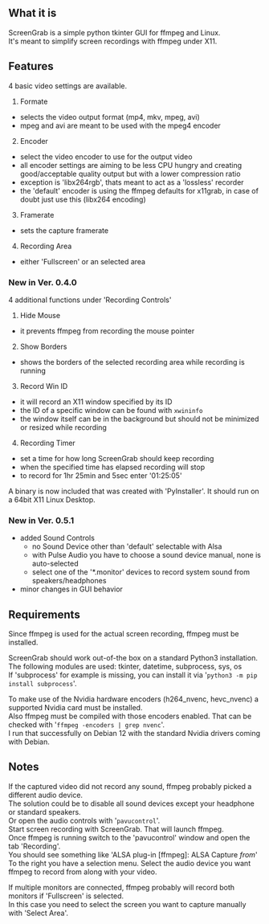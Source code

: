 ## What it is
  
ScreenGrab is a simple python tkinter GUI for ffmpeg and Linux.  
It's meant to simplify screen recordings with ffmpeg under X11.  
  
  
## Features
  
4 basic video settings are available.
  
1. Formate
 * selects the video output format (mp4, mkv, mpeg, avi)
 * mpeg and avi are meant to be used with the mpeg4 encoder
2. Encoder
 * select the video encoder to use for the output video
 * all encoder settings are aiming to be less CPU hungry and creating good/acceptable quality output but with a lower compression ratio
 * exception is 'libx264rgb', thats meant to act as a 'lossless' recorder
 * the 'default' encoder is using the ffmpeg defaults for x11grab, in case of doubt just use this (libx264 encoding)
3. Framerate
 * sets the capture framerate
4. Recording Area
 * either 'Fullscreen' or an selected area
  
### New in Ver. 0.4.0
  
4 additional functions under 'Recording Controls'
  
1. Hide Mouse
 * it prevents ffmpeg from recording the mouse pointer
2. Show Borders
 * shows the borders of the selected recording area while recording is running
3. Record Win ID
 * it will record an X11 window specified by its ID
 * the ID of a specific window can be found with `xwininfo`
 * the window itself can be in the background but should not be minimized or resized while recording
4. Recording Timer
 * set a time for how long ScreenGrab should keep recording
 * when the specified time has elapsed recording will stop
 * to record for 1hr 25min and 5sec enter '01:25:05'
  
A binary is now included that was created with 'PyInstaller'.
It should run on a 64bit X11 Linux Desktop.
  
### New in Ver. 0.5.1  
  
* added Sound Controls  
  - no Sound Device other than 'default' selectable with Alsa  
  - with Pulse Audio you have to choose a sound device manual, none is auto-selected  
  - select one of the '*.monitor' devices to record system sound from speakers/headphones  
* minor changes in GUI behavior  
  
## Requirements

Since ffmpeg is used for the actual screen recording, ffmpeg must be installed.  

ScreenGrab should work out-of-the box on a standard Python3 installation.  
The following modules are used: tkinter, datetime, subprocess, sys, os  
If 'subprocess' for example is missing, you can install it via '`python3 -m pip install subprocess`'.  
  
To make use of the Nvidia hardware encoders (h264\_nvenc, hevc\_nvenc) a supported Nvidia card must be installed.  
Also ffmpeg must be compiled with those encoders enabled. That can be checked with '`ffmpeg -encoders | grep nvenc`'.  
I run that successfully on Debian 12 with the standard Nvidia drivers coming with Debian.  
  
  
## Notes
  
If the captured video did not record any sound, ffmpeg probably picked a different audio device.  
The solution could be to disable all sound devices except your headphone or standard speakers.  
Or open the audio controls with '`pavucontrol`'.  
Start screen recording with ScreenGrab. That will launch ffmpeg.  
Once ffmpeg is running switch to the 'pavucontrol' window and open the tab 'Recording'.  
You should see something like 'ALSA plug-in [ffmpeg]: ALSA Capture *from*'  
To the right you have a selection menu. Select the audio device you want ffmpeg to record from along with your video.  
  
If multiple monitors are connected, ffmpeg probably will record both monitors if 'Fullscreen' is selected.  
In this case you need to select the screen you want to capture manually with 'Select Area'.  
